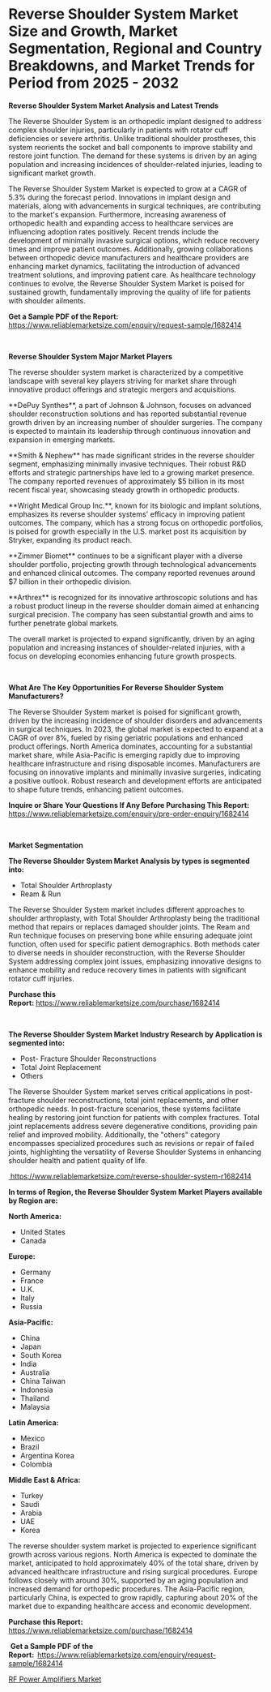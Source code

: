 <p><h1>Reverse Shoulder System Market Size and Growth, Market Segmentation, Regional and Country Breakdowns, and Market Trends for Period from 2025 -  2032</h1></p><p><strong>Reverse Shoulder System Market Analysis and Latest Trends</strong></p>
<p><p>The Reverse Shoulder System is an orthopedic implant designed to address complex shoulder injuries, particularly in patients with rotator cuff deficiencies or severe arthritis. Unlike traditional shoulder prostheses, this system reorients the socket and ball components to improve stability and restore joint function. The demand for these systems is driven by an aging population and increasing incidences of shoulder-related injuries, leading to significant market growth.</p><p>The Reverse Shoulder System Market is expected to grow at a CAGR of 5.3% during the forecast period. Innovations in implant design and materials, along with advancements in surgical techniques, are contributing to the market's expansion. Furthermore, increasing awareness of orthopedic health and expanding access to healthcare services are influencing adoption rates positively. Recent trends include the development of minimally invasive surgical options, which reduce recovery times and improve patient outcomes. Additionally, growing collaborations between orthopedic device manufacturers and healthcare providers are enhancing market dynamics, facilitating the introduction of advanced treatment solutions, and improving patient care. As healthcare technology continues to evolve, the Reverse Shoulder System Market is poised for sustained growth, fundamentally improving the quality of life for patients with shoulder ailments.</p></p>
<p><strong>Get a Sample PDF of the Report:&nbsp;</strong> <a href="https://www.reliablemarketsize.com/enquiry/request-sample/1682414?utm_campaign=3537&utm_medium=2&utm_source=Github&utm_content=ia&utm_term=26032025&utm_id=reverse-shoulder-system">https://www.reliablemarketsize.com/enquiry/request-sample/1682414</a></p>
<p>&nbsp;</p>
<p><strong>Reverse Shoulder System Major Market Players</strong></p>
<p><p>The reverse shoulder system market is characterized by a competitive landscape with several key players striving for market share through innovative product offerings and strategic mergers and acquisitions.</p><p>**DePuy Synthes**, a part of Johnson & Johnson, focuses on advanced shoulder reconstruction solutions and has reported substantial revenue growth driven by an increasing number of shoulder surgeries. The company is expected to maintain its leadership through continuous innovation and expansion in emerging markets.</p><p>**Smith & Nephew** has made significant strides in the reverse shoulder segment, emphasizing minimally invasive techniques. Their robust R&D efforts and strategic partnerships have led to a growing market presence. The company reported revenues of approximately $5 billion in its most recent fiscal year, showcasing steady growth in orthopedic products.</p><p>**Wright Medical Group Inc.**, known for its biologic and implant solutions, emphasizes its reverse shoulder systems' efficacy in improving patient outcomes. The company, which has a strong focus on orthopedic portfolios, is poised for growth especially in the U.S. market post its acquisition by Stryker, expanding its product reach.</p><p>**Zimmer Biomet** continues to be a significant player with a diverse shoulder portfolio, projecting growth through technological advancements and enhanced clinical outcomes. The company reported revenues around $7 billion in their orthopedic division.</p><p>**Arthrex** is recognized for its innovative arthroscopic solutions and has a robust product lineup in the reverse shoulder domain aimed at enhancing surgical precision. The company has seen substantial growth and aims to further penetrate global markets.</p><p>The overall market is projected to expand significantly, driven by an aging population and increasing instances of shoulder-related injuries, with a focus on developing economies enhancing future growth prospects.</p></p>
<p>&nbsp;</p>
<p><strong>What Are The Key Opportunities For Reverse Shoulder System Manufacturers?</strong></p>
<p><p>The Reverse Shoulder System market is poised for significant growth, driven by the increasing incidence of shoulder disorders and advancements in surgical techniques. In 2023, the global market is expected to expand at a CAGR of over 8%, fueled by rising geriatric populations and enhanced product offerings. North America dominates, accounting for a substantial market share, while Asia-Pacific is emerging rapidly due to improving healthcare infrastructure and rising disposable incomes. Manufacturers are focusing on innovative implants and minimally invasive surgeries, indicating a positive outlook. Robust research and development efforts are anticipated to shape future trends, enhancing patient outcomes.</p></p>
<p><strong>Inquire or Share Your Questions If Any Before Purchasing This Report:</strong> <a href="https://www.reliablemarketsize.com/enquiry/pre-order-enquiry/1682414?utm_campaign=3537&utm_medium=2&utm_source=Github&utm_content=ia&utm_term=26032025&utm_id=reverse-shoulder-system">https://www.reliablemarketsize.com/enquiry/pre-order-enquiry/1682414</a></p>
<p>&nbsp;</p>
<p><strong>Market Segmentation</strong></p>
<p><strong>The Reverse Shoulder System Market Analysis by types is segmented into:</strong></p>
<p><ul><li>Total Shoulder Arthroplasty</li><li>Ream & Run</li></ul></p>
<p><p>The Reverse Shoulder System market includes different approaches to shoulder arthroplasty, with Total Shoulder Arthroplasty being the traditional method that repairs or replaces damaged shoulder joints. The Ream and Run technique focuses on preserving bone while ensuring adequate joint function, often used for specific patient demographics. Both methods cater to diverse needs in shoulder reconstruction, with the Reverse Shoulder System addressing complex joint issues, emphasizing innovative designs to enhance mobility and reduce recovery times in patients with significant rotator cuff injuries.</p></p>
<p><strong>Purchase this Report:&nbsp;</strong><a href="https://www.reliablemarketsize.com/purchase/1682414?utm_campaign=3537&utm_medium=2&utm_source=Github&utm_content=ia&utm_term=26032025&utm_id=reverse-shoulder-system">https://www.reliablemarketsize.com/purchase/1682414</a></p>
<p>&nbsp;</p>
<p><strong>The Reverse Shoulder System Market Industry Research by Application is segmented into:</strong></p>
<p><ul><li>Post- Fracture Shoulder Reconstructions</li><li>Total Joint Replacement</li><li>Others</li></ul></p>
<p><p>The Reverse Shoulder System market serves critical applications in post-fracture shoulder reconstructions, total joint replacements, and other orthopedic needs. In post-fracture scenarios, these systems facilitate healing by restoring joint function for patients with complex fractures. Total joint replacements address severe degenerative conditions, providing pain relief and improved mobility. Additionally, the "others" category encompasses specialized procedures such as revisions or repair of failed joints, highlighting the versatility of Reverse Shoulder Systems in enhancing shoulder health and patient quality of life.</p></p>
<p><a href="https://www.reliablemarketsize.com/reverse-shoulder-system-r1682414?utm_campaign=3537&utm_medium=2&utm_source=Github&utm_content=ia&utm_term=26032025&utm_id=reverse-shoulder-system">&nbsp;https://www.reliablemarketsize.com/reverse-shoulder-system-r1682414</a></p>
<p><strong>In terms of Region, the Reverse Shoulder System Market Players available by Region are:</strong></p>
<p>
    <p> <strong> North America: </strong>
        <ul>
            <li>United States</li>
            <li>Canada</li>
        </ul>
        </p> 
    <p> <strong> Europe: </strong>
        <ul>
            <li>Germany</li>
            <li>France</li>
            <li>U.K.</li>
            <li>Italy</li>
            <li>Russia</li>
        </ul>
        </p> 
    <p> <strong> Asia-Pacific: </strong>
        <ul>
            <li>China</li>
            <li>Japan</li>
            <li>South Korea</li>
            <li>India</li>
            <li>Australia</li>
            <li>China Taiwan</li>
            <li>Indonesia</li>
            <li>Thailand</li>
            <li>Malaysia</li>
        </ul>
        </p> 
    <p> <strong> Latin America: </strong>
        <ul>
            <li>Mexico</li>
            <li>Brazil</li>
            <li>Argentina Korea</li>
            <li>Colombia</li>
        </ul>
        </p> 
    <p> <strong> Middle East & Africa: </strong>
        <ul>
            <li>Turkey</li>
            <li>Saudi</li>
            <li>Arabia</li>
            <li>UAE</li>
            <li>Korea</li>
        </ul>
    </p>
    </p>
<p><p>The reverse shoulder system market is projected to experience significant growth across various regions. North America is expected to dominate the market, anticipated to hold approximately 40% of the total share, driven by advanced healthcare infrastructure and rising surgical procedures. Europe follows closely with around 30%, supported by an aging population and increased demand for orthopedic procedures. The Asia-Pacific region, particularly China, is expected to grow rapidly, capturing about 20% of the market due to expanding healthcare access and economic development.</p></p>
<p><strong>Purchase this Report: </strong><a href="https://www.reliablemarketsize.com/purchase/1682414?utm_campaign=3537&utm_medium=2&utm_source=Github&utm_content=ia&utm_term=26032025&utm_id=reverse-shoulder-system">https://www.reliablemarketsize.com/purchase/1682414</a></p>
<p>&nbsp;<strong>Get a Sample PDF of the Report:&nbsp;&nbsp;</strong><a href="https://www.reliablemarketsize.com/enquiry/request-sample/1682414?utm_campaign=3537&utm_medium=2&utm_source=Github&utm_content=ia&utm_term=26032025&utm_id=reverse-shoulder-system">https://www.reliablemarketsize.com/enquiry/request-sample/1682414</a></p>
<p><strong></strong></p>
<p><p><a href="https://github.com/haimamuirev8/Market-Research-Report-List-1/blob/main/rf-power-amplifiers-market.md?utm_campaign=3537&utm_medium=2&utm_source=Github&utm_content=ia&utm_term=26032025&utm_id=reverse-shoulder-system">RF Power Amplifiers Market</a></p></p>